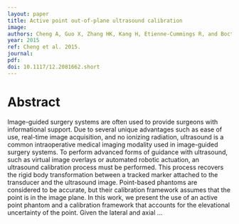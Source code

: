 ```yaml
---
layout: paper
title: Active point out-of-plane ultrasound calibration
image:
authors: Cheng A, Guo X, Zhang HK, Kang H, Etienne-Cummings R, and Boctor EM.
year: 2015
ref: Cheng et al. 2015.
journal:
pdf:
doi: 10.1117/12.2081662.short
---
```


# Abstract
Image-guided surgery systems are often used to provide surgeons with informational support. Due to several unique advantages such as ease of use, real-time image acquisition, and no ionizing radiation, ultrasound is a common intraoperative medical imaging modality used in image-guided surgery systems. To perform advanced forms of guidance with ultrasound, such as virtual image overlays or automated robotic actuation, an ultrasound calibration process must be performed. This process recovers the rigid body transformation between a tracked marker attached to the transducer and the ultrasound image. Point-based phantoms are considered to be accurate, but their calibration framework assumes that the point is in the image plane. In this work, we present the use of an active point phantom and a calibration framework that accounts for the elevational uncertainty of the point. Given the lateral and axial …
